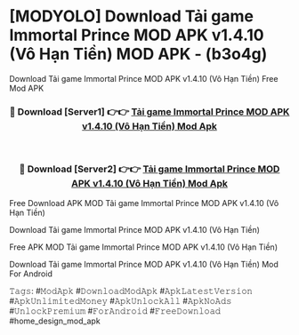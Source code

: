 # [MODYOLO] Download Tải game Immortal Prince MOD APK v1.4.10 (Vô Hạn Tiền) MOD APK - (b3o4g)
Download Tải game Immortal Prince MOD APK v1.4.10 (Vô Hạn Tiền) Free Mod APK

<div align="center">
<h3>🔴 Download [Server1] 👉👉 <a href="https://apk-comot.site?title=Tải_game_Immortal_Prince_MOD_APK_v1.4.10_(Vô_Hạn_Tiền)">Tải game Immortal Prince MOD APK v1.4.10 (Vô Hạn Tiền) Mod Apk</a></h3><br>

<h3>🔴 Download [Server2] 👉👉 <a href="https://apk-comot.site?title=Tải_game_Immortal_Prince_MOD_APK_v1.4.10_(Vô_Hạn_Tiền)">Tải game Immortal Prince MOD APK v1.4.10 (Vô Hạn Tiền) Mod Apk</a></h3>
</div>


Free Download APK MOD Tải game Immortal Prince MOD APK v1.4.10 (Vô Hạn Tiền)

Download Tải game Immortal Prince MOD APK v1.4.10 (Vô Hạn Tiền) 

Free APK MOD Tải game Immortal Prince MOD APK v1.4.10 (Vô Hạn Tiền) 

Download Tải game Immortal Prince MOD APK v1.4.10 (Vô Hạn Tiền) Mod For Android

𝚃𝚊𝚐𝚜: #𝙼𝚘𝚍𝙰𝚙𝚔 #𝙳𝚘𝚠𝚗𝚕𝚘𝚊𝚍𝙼𝚘𝚍𝙰𝚙𝚔 #𝙰𝚙𝚔𝙻𝚊𝚝𝚎𝚜𝚝𝚅𝚎𝚛𝚜𝚒𝚘𝚗 #𝙰𝚙𝚔𝚄𝚗𝚕𝚒𝚖𝚒𝚝𝚎𝚍𝙼𝚘𝚗𝚎𝚢 #𝙰𝚙𝚔𝚄𝚗𝚕𝚘𝚌𝚔𝙰𝚕𝚕 #𝙰𝚙𝚔𝙽𝚘𝙰𝚍𝚜 #𝚄𝚗𝚕𝚘𝚌𝚔𝙿𝚛𝚎𝚖𝚒𝚞𝚖 #𝙵𝚘𝚛𝙰𝚗𝚍𝚛𝚘𝚒𝚍 #𝙵𝚛𝚎𝚎𝙳𝚘𝚠𝚗𝚕𝚘𝚊𝚍 #home_design_mod_apk